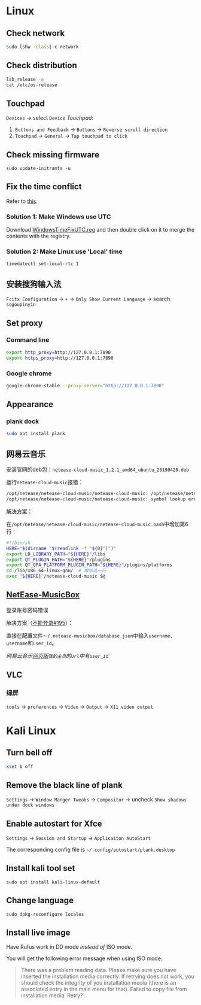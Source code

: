 # Linux

## Check network

```bash
sudo lshw -class|-c network
```

## Check distribution

```bash
lsb_release -a
cat /etc/os-release
```

## Touchpad

`Devices` -> select `Device` _Touchpad_:
1. `Buttons and Feedback` -> `Buttons` -> `Reverse scroll direction`
2. `Touchpad` -> `General` -> `Tap touchpad to click`

## Check missing firmware

`sudo update-initramfs -u`

## Fix the time conflict

Refer to [this](https://askubuntu.com/questions/169376/clock-time-is-off-on-dual-boot).

### Solution 1: Make Windows use UTC

Download [WindowsTimeFixUTC.reg](https://help.ubuntu.com/community/UbuntuTime?action=AttachFile&do=view&target=WindowsTimeFixUTC.reg) and then double click on it to merge the contents with the registry.

### Solution 2: Make Linux use 'Local' time

```bash
timedatectl set-local-rtc 1
```

## 安装搜狗输入法

`Fcitx Configuration` -> `+` -> `Only Show Current Language` -> search `sogoupinyin`

## Set proxy

### Command line

```bash
export http_proxy=http://127.0.0.1:7890
export https_proxy=http://127.0.0.1:7890
```

### Google chrome

```bash
google-chrome-stable --proxy-server="http://127.0.0.1:7890"
```

## Appearance

### plank dock

```bash
sudo apt install plank
```

## 网易云音乐

安装官网的deb包：`netease-cloud-music_1.2.1_amd64_ubuntu_20190428.deb`

运行`netease-cloud-music`报错：

```bash
/opt/netease/netease-cloud-music/netease-cloud-music: /opt/netease/netease-cloud-music/libs/libselinux.so.1: no version information available (required by /lib/x86_64-linux-gnu/libgio-2.0.so.0)
/opt/netease/netease-cloud-music/netease-cloud-music: symbol lookup error: /lib/x86_64-linux-gnu/libgio-2.0.so.0: undefined symbol: g_module_open_full
```

[解决方案](https://tieba.baidu.com/p/7789661083)：

在`/opt/netease/netease-cloud-music/netease-cloud-music.bash`中增加第6行：

```bash
#!/bin/sh
HERE="$(dirname "$(readlink -f "${0}")")"
export LD_LIBRARY_PATH="${HERE}"/libs
export QT_PLUGIN_PATH="${HERE}"/plugins
export QT_QPA_PLATFORM_PLUGIN_PATH="${HERE}"/plugins/platforms
cd /lib/x86_64-linux-gnu/  # 增加这一行
exec "${HERE}"/netease-cloud-music $@
```

## [NetEase-MusicBox](https://github.com/darknessomi/musicbox)

登录账号密码错误

解决方案（[不能登录#195](https://github.com/darknessomi/musicbox/issues/195#issuecomment-181794014)）：

直接在配置文件`～/.netease-musicbox/database.json`中输入`username`、`username`和`user_id`。

_网易云音乐[网页版](https://music.163.com/)`我的主页`的`url`中有`user_id`_

## VLC

### 绿屏

`tools` -> `preferences` -> `Video` -> `Output` -> `X11 video output`

# Kali Linux

## Turn bell off

```bash
xset b off
```
## Remove the black line of plank

`Settings` -> `Window Manger Tweaks` -> `Compositor` -> uncheck `Show shadows under dock windows`

## Enable autostart for Xfce

`Settings` -> `Session and Startup` -> `Applicaiton AutoStart`

The corresponding config file is `~/.config/autostart/plank.desktop`

## Install kali tool set

`sudo apt install kali-linux-default`

## Change language

`sudo dpkg-reconfigure locales`

## Install live image

Have Rufus work in DD mode _instead of_ ISO mode.

You will get the following error message when using ISO mode:

> There was a problem reading data. Please make sure you have inserted the installation media correctly. If retrying does not work, you should check the integrity of you installation media (there is an associated entry in the main menu for that).
> Failed to copy file from installation media. Retry?
